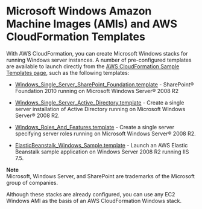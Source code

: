 # Microsoft Windows Amazon Machine Images \(AMIs\) and AWS CloudFormation Templates<a name="cfn-windows-stacks-amis-and-templates"></a>

With AWS CloudFormation, you can create Microsoft Windows stacks for running Windows server instances\. A number of pre\-configured templates are available to launch directly from the [AWS CloudFormation Sample Templates page](http://aws.amazon.com/cloudformation/aws-cloudformation-templates/), such as the following templates:

+ [Windows\_Single\_Server\_SharePoint\_Foundation\.template](https://s3.amazonaws.com/cloudformation-templates-us-east-1/Windows_Single_Server_SharePoint_Foundation.template) \- SharePoint® Foundation 2010 running on Microsoft Windows Server® 2008 R2

+ [Windows\_Single\_Server\_Active\_Directory\.template](https://s3.amazonaws.com/cloudformation-templates-us-east-1/Windows_Single_Server_Active_Directory.template) \- Create a single server installation of Active Directory running on Microsoft Windows Server® 2008 R2\.

+ [Windows\_Roles\_And\_Features\.template](https://s3.amazonaws.com/cloudformation-templates-us-east-1/Windows_Roles_And_Features.template) \- Create a single server specifying server roles running on Microsoft Windows Server® 2008 R2\.

+ [ElasticBeanstalk\_Windows\_Sample\.template](https://s3.amazonaws.com/cloudformation-templates-us-east-1/ElasticBeanstalk_Windows_Sample.template) \- Launch an AWS Elastic Beanstalk sample application on Windows Server 2008 R2 running IIS 7\.5\.

**Note**  
Microsoft, Windows Server, and SharePoint are trademarks of the Microsoft group of companies\.

Although these stacks are already configured, you can use any EC2 Windows AMI as the basis of an AWS CloudFormation Windows stack\. 